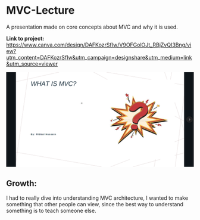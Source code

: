 # MVC-Lecture
A presentation made on core concepts about MVC and why it is used.

**Link to project:** https://www.canva.com/design/DAFKozrSfIw/V9OFGolOJt_RBjZvQI3Bng/view?utm_content=DAFKozrSfIw&utm_campaign=designshare&utm_medium=link&utm_source=viewer

![MVC Lecture](https://github.com/r-Dev03/MVC-Lecture/blob/main/MVC.gif?raw=true)


## Growth:

I had to really dive into understanding MVC architecture, I wanted to make something that other people can view, since the best way to understand something is to teach someone else.

